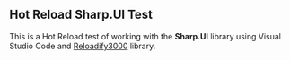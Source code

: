 ## Hot Reload Sharp.UI Test

This is a Hot Reload test of working with the __Sharp.UI__ library using Visual Studio Code and [Reloadify3000](https://github.com/Clancey/Reloadify3000) library.
